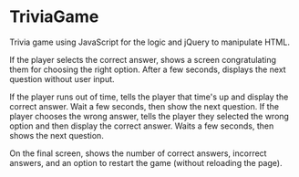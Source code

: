 # TriviaGame

Trivia game using JavaScript for the logic and jQuery to manipulate HTML.

If the player selects the correct answer, shows a screen congratulating them for choosing the right option. After a few seconds, displays the next question without user input.

If the player runs out of time, tells the player that time's up and display the correct answer. Wait a few seconds, then show the next question.
If the player chooses the wrong answer, tells the player they selected the wrong option and then display the correct answer. Waits a few seconds, then shows the next question.


On the final screen, shows the number of correct answers, incorrect answers, and an option to restart the game (without reloading the page).
